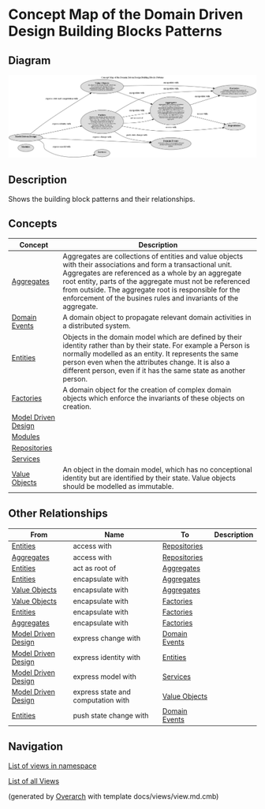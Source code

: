 # Concept Map of the Domain Driven Design Building Blocks Patterns

## Diagram
![Concept Map of the Domain Driven Design Building Blocks Patterns](../../../software-development/domain-driven-design/building-blocks/concept-view.png)

## Description
Shows the building block patterns and their relationships.

## Concepts
| Concept | Description |
|---|---|
| [Aggregates](../../../software-development/domain-driven-design/building-blocks/c-aggregates.md)| Aggregates are collections of entities and value objects with their associations and form a transactional unit. Aggregates are referenced as a whole by an aggregate root entity, parts of the aggregate must not be referenced from outside. The aggregate root is responsible for the enforcement of the busines rules and invariants of the aggregate. |
| [Domain Events](../../../software-development/domain-driven-design/building-blocks/c-domain-events.md)| A domain object to propagate relevant domain activities in a distributed system. |
| [Entities](../../../software-development/domain-driven-design/building-blocks/c-entities.md)| Objects in the domain model which are defined by their identity rather than by their state. For example a Person is normally modelled as an entity. It represents the same person even when the attributes change. It is also a different person, even if it has the same state as another person. |
| [Factories](../../../software-development/domain-driven-design/building-blocks/c-factories.md)| A domain object for the creation of complex domain objects which enforce the invariants of these objects on creation. |
| [Model Driven Design](../../../software-development/domain-driven-design/modelling/c-model-driven-design.md)|  |
| [Modules](../../../software-development/domain-driven-design/building-blocks/c-modules.md)|  |
| [Repositories](../../../software-development/domain-driven-design/building-blocks/c-repositories.md)|  |
| [Services](../../../software-development/domain-driven-design/building-blocks/c-services.md)|  |
| [Value Objects](../../../software-development/domain-driven-design/building-blocks/c-value-objects.md)| An object in the domain model, which has no conceptional identity but are identified by their state. Value objects should be modelled as immutable. |

## Other Relationships
| From | Name | To | Description |
|---|---|---|---|
| [Entities](../../../software-development/domain-driven-design/building-blocks/c-entities.md) | access with | [Repositories](../../../software-development/domain-driven-design/building-blocks/c-repositories.md) |  |
| [Aggregates](../../../software-development/domain-driven-design/building-blocks/c-aggregates.md) | access with | [Repositories](../../../software-development/domain-driven-design/building-blocks/c-repositories.md) |  |
| [Entities](../../../software-development/domain-driven-design/building-blocks/c-entities.md) | act as root of | [Aggregates](../../../software-development/domain-driven-design/building-blocks/c-aggregates.md) |  |
| [Entities](../../../software-development/domain-driven-design/building-blocks/c-entities.md) | encapsulate with | [Aggregates](../../../software-development/domain-driven-design/building-blocks/c-aggregates.md) |  |
| [Value Objects](../../../software-development/domain-driven-design/building-blocks/c-value-objects.md) | encapsulate with | [Aggregates](../../../software-development/domain-driven-design/building-blocks/c-aggregates.md) |  |
| [Value Objects](../../../software-development/domain-driven-design/building-blocks/c-value-objects.md) | encapsulate with | [Factories](../../../software-development/domain-driven-design/building-blocks/c-factories.md) |  |
| [Entities](../../../software-development/domain-driven-design/building-blocks/c-entities.md) | encapsulate with | [Factories](../../../software-development/domain-driven-design/building-blocks/c-factories.md) |  |
| [Aggregates](../../../software-development/domain-driven-design/building-blocks/c-aggregates.md) | encapsulate with | [Factories](../../../software-development/domain-driven-design/building-blocks/c-factories.md) |  |
| [Model Driven Design](../../../software-development/domain-driven-design/modelling/c-model-driven-design.md) | express change with | [Domain Events](../../../software-development/domain-driven-design/building-blocks/c-domain-events.md) |  |
| [Model Driven Design](../../../software-development/domain-driven-design/modelling/c-model-driven-design.md) | express identity with | [Entities](../../../software-development/domain-driven-design/building-blocks/c-entities.md) |  |
| [Model Driven Design](../../../software-development/domain-driven-design/modelling/c-model-driven-design.md) | express model with | [Services](../../../software-development/domain-driven-design/building-blocks/c-services.md) |  |
| [Model Driven Design](../../../software-development/domain-driven-design/modelling/c-model-driven-design.md) | express state and computation with | [Value Objects](../../../software-development/domain-driven-design/building-blocks/c-value-objects.md) |  |
| [Entities](../../../software-development/domain-driven-design/building-blocks/c-entities.md) | push state change with | [Domain Events](../../../software-development/domain-driven-design/building-blocks/c-domain-events.md) |  |

## Navigation
[List of views in namespace](./views-in-namespace.md)

[List of all Views](../../../views.md)


(generated by [Overarch](https://github.com/soulspace-org/overarch) with template docs/views/view.md.cmb)

